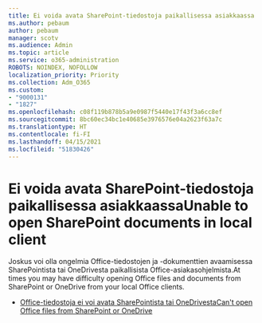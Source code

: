 ```yaml
---
title: Ei voida avata SharePoint-tiedostoja paikallisessa asiakkaassa
ms.author: pebaum
author: pebaum
manager: scotv
ms.audience: Admin
ms.topic: article
ms.service: o365-administration
ROBOTS: NOINDEX, NOFOLLOW
localization_priority: Priority
ms.collection: Adm_O365
ms.custom:
- "9000131"
- "1827"
ms.openlocfilehash: c08f119b878b5a9e0987f5440e17f43f3a6cc8ef
ms.sourcegitcommit: 8bc60ec34bc1e40685e3976576e04a2623f63a7c
ms.translationtype: HT
ms.contentlocale: fi-FI
ms.lasthandoff: 04/15/2021
ms.locfileid: "51830426"
---
```

# <a name="unable-to-open-sharepoint-documents-in-local-client"></a><span data-ttu-id="bd089-102">Ei voida avata SharePoint-tiedostoja paikallisessa asiakkaassa</span><span class="sxs-lookup"><span data-stu-id="bd089-102">Unable to open SharePoint documents in local client</span></span>

<span data-ttu-id="bd089-103">Joskus voi olla ongelmia Office-tiedostojen ja -dokumenttien avaamisessa SharePointista tai OneDrivesta paikallisista Office-asiakasohjelmista.</span><span class="sxs-lookup"><span data-stu-id="bd089-103">At times you may have difficulty opening Office files and documents from SharePoint or OneDrive from your local Office clients.</span></span>

- [<span data-ttu-id="bd089-104">Office-tiedostoja ei voi avata SharePointista tai OneDrivesta</span><span class="sxs-lookup"><span data-stu-id="bd089-104">Can't open Office files from SharePoint or OneDrive</span></span>](https://docs.microsoft.com/sharepoint/troubleshoot/administration/cant-open-office-files)
